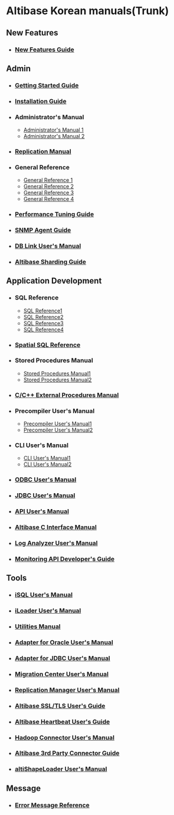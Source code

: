 # Altibase Korean manuals(Trunk)

## New Features

- ### [New Features Guide](https://github.com/ALTIBASE/Documents/blob/master/Manuals/Altibase_trunk/kor/NewFeaturesGuide.md)





## Admin

- ### [Getting Started Guide](https://github.com/ALTIBASE/Documents/blob/master/Manuals/Altibase_trunk/kor/GettingStarted.md)	

- ### [Installation Guide](https://github.com/ALTIBASE/Documents/blob/master/Manuals/Altibase_trunk/kor/Installation.md)	

- ### Administrator's Manual	

  - [Administrator's Manual 1](https://github.com/ALTIBASE/Documents/blob/master/Manuals/Altibase_trunk/kor/Admin_1.md)
  - [Administrator's Manual 2](https://github.com/ALTIBASE/Documents/blob/master/Manuals/Altibase_trunk/kor/Admin_2.md)

- ### [Replication Manual](https://github.com/ALTIBASE/Documents/blob/master/Manuals/Altibase_trunk/kor/Replication.md)	

- ### General Reference	

  - [General Reference 1](https://github.com/ALTIBASE/Documents/blob/master/Manuals/Altibase_trunk/kor/GeneralReference_1.md)
  - [General Reference 2](https://github.com/ALTIBASE/Documents/blob/master/Manuals/Altibase_trunk/kor/GeneralReference_2.md) 
  - [General Reference 3](https://github.com/ALTIBASE/Documents/blob/master/Manuals/Altibase_trunk/kor/GeneralReference_3.md)
  - [General Reference 4](https://github.com/ALTIBASE/Documents/blob/master/Manuals/Altibase_trunk/kor/GeneralReference_4.md)

- ### [Performance Tuning Guide](https://github.com/ALTIBASE/Documents/blob/master/Manuals/Altibase_trunk/kor/TuningGuide.md)

- ### [SNMP Agent Guide](https://github.com/ALTIBASE/Documents/blob/master/Manuals/Altibase_trunk/kor/SNMP.md)

- ### [DB Link User's Manual](https://github.com/ALTIBASE/Documents/blob/master/Manuals/Altibase_trunk/kor/DBLink.md)

- ### [Altibase Sharding Guide](https://github.com/ALTIBASE/Documents/blob/master/Manuals/Altibase_trunk/kor/Sharding.md)



## Application Development

- ### SQL Reference

  - [SQL Reference1](https://github.com/ALTIBASE/Documents/blob/master/Manuals/Altibase_trunk/kor/SQL1.md)
  - [SQL Reference2](https://github.com/ALTIBASE/Documents/blob/master/Manuals/Altibase_trunk/kor/SQL2.md)
  - [SQL Reference3](https://github.com/ALTIBASE/Documents/blob/master/Manuals/Altibase_trunk/kor/SQL3.md)
  - [SQL Reference4](https://github.com/ALTIBASE/Documents/blob/master/Manuals/Altibase_trunk/kor/SQL4.md)

- ### [Spatial SQL Reference](https://github.com/ALTIBASE/Documents/blob/master/Manuals/Altibase_trunk/kor/SpatialSQL.md)	

- ### Stored Procedures Manual	

  - [Stored Procedures Manual1](https://github.com/ALTIBASE/Documents/blob/master/Manuals/Altibase_trunk/kor/StoredProcedure1.md)
  - [Stored Procedures Manual2](https://github.com/ALTIBASE/Documents/blob/master/Manuals/Altibase_trunk/kor/StoredProcedure2.md)

- ### [C/C++ External Procedures Manual](https://github.com/ALTIBASE/Documents/blob/master/Manuals/Altibase_trunk/kor/ExternalProcedure.md)

- ### Precompiler User's Manual

  - [Precompiler User's Manual1](https://github.com/ALTIBASE/Documents/blob/master/Manuals/Altibase_trunk/kor/Precompiler_1.md)
  - [Precompiler User's Manual2](https://github.com/ALTIBASE/Documents/blob/master/Manuals/Altibase_trunk/kor/Precompiler_2.md)

- ### CLI User's Manual

  - [CLI User's Manual1](https://github.com/ALTIBASE/Documents/blob/master/Manuals/Altibase_trunk/kor/CLI_1.md)
  - [CLI User's Manual2](https://github.com/ALTIBASE/Documents/blob/master/Manuals/Altibase_trunk/kor/CLI_2.md)

- ### [ODBC User's Manual](https://github.com/ALTIBASE/Documents/blob/master/Manuals/Altibase_trunk/kor/ODBCDriver.md)

- ### [JDBC User's Manual](https://github.com/ALTIBASE/Documents/blob/master/Manuals/Altibase_trunk/kor/JDBC.md)

- ### [API User's Manual](https://github.com/ALTIBASE/Documents/blob/master/Manuals/Altibase_trunk/kor/API.md)

- ### [Altibase C Interface Manual](https://github.com/ALTIBASE/Documents/blob/master/Manuals/Altibase_trunk/kor/ACI.md)

- ### [Log Analyzer User's Manual](https://github.com/ALTIBASE/Documents/blob/master/Manuals/Altibase_trunk/kor/LogAnalyzer.md)

- ### [Monitoring API Developer's Guide](https://github.com/ALTIBASE/Documents/blob/master/Manuals/Altibase_trunk/kor/MonitorAPI.md)


## Tools

- ### [iSQL User's Manual](https://github.com/ALTIBASE/Documents/blob/master/Manuals/Altibase_trunk/kor/iSQL.md)

- ### [iLoader User's Manual](https://github.com/ALTIBASE/Documents/blob/master/Manuals/Altibase_trunk/kor/iLoader.md)

- ### [Utilities Manual](https://github.com/ALTIBASE/Documents/blob/master/Manuals/Altibase_trunk/kor/Utilities.md)

- ### [Adapter for Oracle User's Manual](https://github.com/ALTIBASE/Documents/blob/master/Manuals/Altibase_trunk/kor/OraAdapter.md)

- ### [Adapter for JDBC User's Manual](https://github.com/ALTIBASE/Documents/blob/master/Manuals/Altibase_trunk/kor/JdbcAdapter.md)

- ### [Migration Center User's Manual](https://github.com/ALTIBASE/Documents/blob/master/Manuals/Altibase_trunk/kor/MigrationCenter.md)

- ### [Replication Manager User's Manual](https://github.com/ALTIBASE/Documents/blob/master/Manuals/Altibase_trunk/kor/ReplicationManager.md)

- ### [Altibase SSL/TLS User's Guide](https://github.com/ALTIBASE/Documents/blob/master/Manuals/Altibase_trunk/kor/SSL.md)	

- ### [Altibase Heartbeat User's Guide](https://github.com/ALTIBASE/Documents/blob/master/Manuals/Altibase_trunk/kor/Heartbeat.md)	

- ### [Hadoop Connector User's Manual](https://github.com/ALTIBASE/Documents/blob/master/Manuals/Altibase_trunk/kor/HadoopConnector.md)	

- ### [Altibase 3rd Party Connector Guide](https://github.com/ALTIBASE/Documents/blob/master/Manuals/Altibase_trunk/kor/3rdPartyConnector.md)	

- ### [altiShapeLoader User's Manual](https://github.com/ALTIBASE/Documents/blob/master/Manuals/Altibase_trunk/kor/altiShapeLoader.md)


## Message

- ### [Error Message Reference](https://github.com/ALTIBASE/Documents/blob/master/Manuals/Altibase_trunk/kor/ErrorMessage.md)





